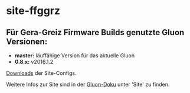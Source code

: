 # site-ffggrz

## Für Gera-Greiz Firmware Builds genutzte Gluon Versionen:

- __master:__ läuffähige Version für das aktuelle Gluon
- __0.8.x:__ v2016.1.2

[Downloads](https://github.com/ffggrz/site-ffggrz/releases) der Site-Configs.

Weitere Infos zur Site sind in der [Gluon-Doku](http://gluon.readthedocs.org/) unter 'Site' zu finden.
